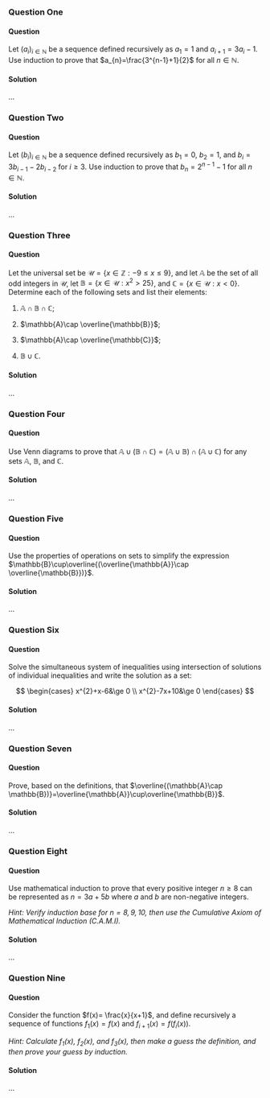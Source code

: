 ### Question One

#### Question

Let $(a_{i})_{i\in \mathbb{N}}$ be a sequence defined recursively as $a_{1}=1$ and $a_{i+1}=3a_{i}-1$. Use induction to prove that $a_{n}=\frac{3^{n-1}+1}{2}$ for all $n\in \mathbb{N}$.

#### Solution

...

### Question Two

#### Question

Let $(b_{i})_{i\in \mathbb{N}}$ be a sequence defined recursively as $b_{1}=0$, $b_{2}=1$, and $b_{i}=3b_{i-1}-2b_{i-2}$ for $i\ge3$. Use induction to prove that $b_{n}=2^{n-1}-1$ for all $n\in \mathbb{N}$.

#### Solution

...

### Question Three

#### Question

Let the universal set be $\mathscr{U}=\{x\in \mathbb{Z}:-9\le x\le 9\}$, and let $\mathbb{A}$ be the set of all odd integers in $\mathscr{U}$, let $\mathbb{B}=\{x\in \mathscr{U}:x^{2}>25\}$, and $\mathbb{C}=\{x\in \mathscr{U}:x<0\}$. Determine each of the following sets and list their elements:

1. $\mathbb{A}\cap \mathbb{B}\cap \mathbb{C}$;

2. $\mathbb{A}\cap \overline{\mathbb{B}}$;

3. $\mathbb{A}\cap \overline{\mathbb{C}}$;

4. $\mathbb{B}\cup \mathbb{C}$.

#### Solution

...

### Question Four

#### Question

Use Venn diagrams to prove that $\mathbb{A}\cup(\mathbb{B}\cap \mathbb{C})=(\mathbb{A}\cup \mathbb{B})\cap(\mathbb{A}\cup \mathbb{C})$ for any sets $\mathbb{A}$, $\mathbb{B}$, and $\mathbb{C}$.

#### Solution

...

### Question Five

#### Question

Use the properties of operations on sets to simplify the expression $\mathbb{B}\cup\overline{(\overline{\mathbb{A}}\cap \overline{\mathbb{B}})}$.

#### Solution

...

### Question Six

#### Question

Solve the simultaneous system of inequalities using intersection of solutions of individual inequalities and write the solution as a set:

$$
\begin{cases}
x^{2}+x-6&\ge 0 \\
x^{2}-7x+10&\ge 0
\end{cases}
$$

#### Solution

...

### Question Seven

#### Question

Prove, based on the definitions, that $\overline{(\mathbb{A}\cap \mathbb{B})}=\overline{\mathbb{A}}\cup\overline{\mathbb{B}}$.

#### Solution

...

### Question Eight

#### Question

Use mathematical induction to prove that every positive integer $n\ge8$ can be represented as $n=3a+5b$ where $a$ and $b$ are non-negative integers.

*Hint: Verify induction base for $n=8,9,10$, then use the Cumulative Axiom of Mathematical Induction (C.A.M.I).*

#### Solution

...

### Question Nine

#### Question

Consider the function $f(x)= \frac{x}{x+1}$, and define recursively a sequence of functions $f_{1}(x)=f(x)$ and $f_{i+1}(x)=f(f_{i}(x))$.

*Hint: Calculate $f_{1}(x)$, $f_{2}(x)$, and $f_{3}(x)$, then make a guess the definition, and then prove your guess by induction.*

#### Solution

...